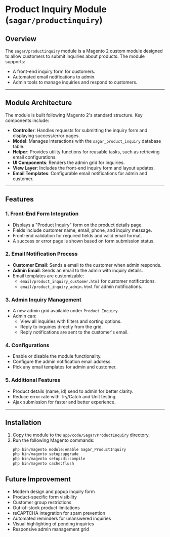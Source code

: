 # Product Inquiry Module (`sagar/productinquiry`)

## Overview

The `sagar/productinquiry` module is a Magento 2 custom module designed to allow customers to submit inquiries about products. The module supports:
- A front-end inquiry form for customers.
- Automated email notifications to admin.
- Admin tools to manage inquiries and respond to customers.

---

## Module Architecture

The module is built following Magento 2's standard structure. Key components include:

- **Controller**: Handles requests for submitting the inquiry form and displaying success/error pages.
- **Model**: Manages interactions with the `sagar_product_inquiry` database table.
- **Helper**: Provides utility functions for reusable tasks, such as retrieving email configurations.
- **UI Components**: Renders the admin grid for inquiries.
- **View Layer**: Includes the front-end inquiry form and layout updates.
- **Email Templates**: Configurable email notifications for admin and customer.

---

## Features

### 1. Front-End Form Integration
- Displays a "Product Inquiry" form on the product details page.
- Fields include customer name, email, phone, and inquiry message.
- Front-end validation for required fields and valid email format.
- A success or error page is shown based on form submission status.

### 2. Email Notification Process
- **Customer Email**: Sends a email to the customer when admin responds.
- **Admin Email**: Sends an email to the admin with inquiry details.
- Email templates are customizable:
  - `email/product_inquiry_customer.html` for customer notifications.
  - `email/product_inquiry_admin.html` for admin notifications.

### 3. Admin Inquiry Management
- A new admin grid available under `Product Inquiry`.
- Admin can:
  - View all inquiries with filters and sorting options.
  - Reply to inquiries directly from the grid.
  - Reply notifications are sent to the customer's email.

### 4. Configurations
- Enable or disable the module functionality.
- Configure the admin notification email address.
- Pick any email templates for admin and customer.

### 5. Additional Features
- Product details (name, id) send to admin for better clarity.
- Reduce error rate with Try/Catch and Unit testing.
- Ajax submission for faster and better experience.

---

## Installation

1. Copy the module to the `app/code/Sagar/ProductInquiry` directory.
2. Run the following Magento commands:
   ```bash
   php bin/magento module:enable Sagar_ProductInquiry
   php bin/magento setup:upgrade
   php bin/magento setup:di:compile
   php bin/magento cache:flush

## Future Improvement
- Modern design and popup inquiry form
- Product-specific form visibility
- Customer group restrictions
- Out-of-stock product limitations
- reCAPTCHA integration for spam prevention
- Automated reminders for unanswered inquiries
- Visual highlighting of pending inquiries
- Responsive admin management grid